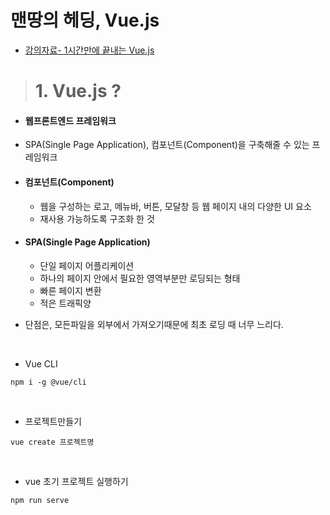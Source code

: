 # 맨땅의 헤딩, Vue.js

- [강의자료- 1시간만에 끝내는 Vue.js ](https://www.youtube.com/watch?v=sqH0u8wN4Rs)

> # 1. Vue.js ?

- #### 웹프론트엔드 프레임워크
- SPA(Single Page Application), 컴포넌트(Component)을 구축해줄 수 있는 프레임워크

- #### 컴포넌트(Component)
  - 웹을 구성하는 로고, 메뉴바, 버튼, 모달창 등 웹 페이지 내의 다양한 UI 요소
  - 재사용 가능하도록 구조화 한 것

- #### SPA(Single Page Application)
  - 단일 페이지 어플리케이션
  - 하나의 페이지 안에서 필요한 영역부분만 로딩되는 형태
  - 빠른 페이지 변환
  - 적은 트래픽양

- 단점은, 모든파일을 외부에서 가져오기때문에 최초 로딩 때 너무 느리다.

<br>

- Vue CLI

```
npm i -g @vue/cli
```

<br>

- 프로젝트만들기

```
vue create 프로젝트명
```

<br>

- vue 초기 프로젝트 실행하기

```
npm run serve
```

<br>
